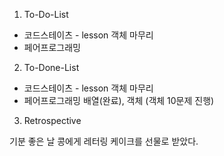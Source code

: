 1. To-Do-List
- 코드스테이츠 - lesson 객체 마무리
- 페어프로그래밍

2. To-Done-List
- 코드스테이츠 - lesson 객체 마무리
- 페어프로그래밍 배열(완료), 객체 (객체 10문제 진행)


3. Retrospective

기분 좋은 날 콩에게 레터링 케이크를 선물로 받았다.